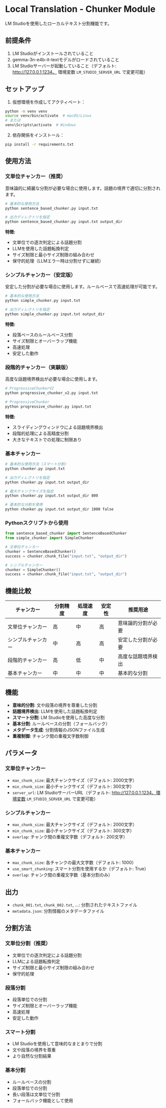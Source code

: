 # Local Translation - Chunker Module

LM Studioを使用したローカルテキスト分割機能です。

## 前提条件

1. LM Studioがインストールされていること
2. gemma-3n-e4b-it-textモデルがロードされていること
3. LM Studioサーバーが起動していること（デフォルト: http://127.0.0.1:1234、
   環境変数 `LM_STUDIO_SERVER_URL` で変更可能）

## セットアップ

1. 仮想環境を作成してアクティベート：
```bash
python -m venv venv
source venv/bin/activate  # macOS/Linux
# または
venv\Scripts\activate  # Windows
```

2. 依存関係をインストール：
```bash
pip install -r requirements.txt
```

## 使用方法

### 文単位チャンカー（推奨）

意味論的に綺麗な分割が必要な場合に使用します。話題の境界で適切に分割されます。

```bash
# 基本的な使用方法
python sentence_based_chunker.py input.txt

# 出力ディレクトリを指定
python sentence_based_chunker.py input.txt output_dir
```

**特徴:**
- 文単位での逐次判定による話題分割
- LLMを使用した話題転換判定
- サイズ制限と最小サイズ制限の組み合わせ
- 保守的処理（LLMエラー時は分割せずに継続）

### シンプルチャンカー（安定版）

安定した分割が必要な場合に使用します。ルールベースで高速処理が可能です。

```bash
# 基本的な使用方法
python simple_chunker.py input.txt

# 出力ディレクトリを指定
python simple_chunker.py input.txt output_dir
```

**特徴:**
- 段落ベースのルールベース分割
- サイズ制限とオーバーラップ機能
- 高速処理
- 安定した動作

### 段階的チャンカー（実験版）

高度な話題境界検出が必要な場合に使用します。

```bash
# ProgressiveChunkerV2
python progressive_chunker_v2.py input.txt

# ProgressiveChunker
python progressive_chunker.py input.txt
```

**特徴:**
- スライディングウィンドウによる話題境界検出
- 段階的処理による高精度分割
- 大きなテキストでの処理に制限あり

### 基本チャンカー

```bash
# 基本的な使用方法（スマート分割）
python chunker.py input.txt

# 出力ディレクトリを指定
python chunker.py input.txt output_dir

# 最大チャンクサイズを指定
python chunker.py input.txt output_dir 800

# 基本的な分割を使用
python chunker.py input.txt output_dir 1000 false
```

### Pythonスクリプトから使用

```python
from sentence_based_chunker import SentenceBasedChunker
from simple_chunker import SimpleChunker

# 文単位チャンカー
chunker = SentenceBasedChunker()
success = chunker.chunk_file("input.txt", "output_dir")

# シンプルチャンカー
chunker = SimpleChunker()
success = chunker.chunk_file("input.txt", "output_dir")
```

## 機能比較

| チャンカー | 分割精度 | 処理速度 | 安定性 | 推奨用途 |
|-----------|---------|---------|--------|----------|
| 文単位チャンカー | 高 | 中 | 高 | 意味論的分割が必要 |
| シンプルチャンカー | 中 | 高 | 高 | 安定した分割が必要 |
| 段階的チャンカー | 高 | 低 | 中 | 高度な話題境界検出 |
| 基本チャンカー | 中 | 中 | 中 | 基本的な分割 |

## 機能

- **意味的分割**: 文や段落の境界を尊重した分割
- **話題境界検出**: LLMを使用した話題転換判定
- **スマート分割**: LM Studioを使用した高度な分割
- **基本分割**: ルールベースの分割（フォールバック）
- **メタデータ生成**: 分割情報のJSONファイル生成
- **重複制御**: チャンク間の重複文字数制御

## パラメータ

### 文単位チャンカー
- `max_chunk_size`: 最大チャンクサイズ（デフォルト: 2000文字）
- `min_chunk_size`: 最小チャンクサイズ（デフォルト: 300文字）
- `server_url`: LM StudioサーバーURL（デフォルト: http://127.0.0.1:1234、環境変数 `LM_STUDIO_SERVER_URL` で変更可能）

### シンプルチャンカー
- `max_chunk_size`: 最大チャンクサイズ（デフォルト: 2000文字）
- `min_chunk_size`: 最小チャンクサイズ（デフォルト: 300文字）
- `overlap`: チャンク間の重複文字数（デフォルト: 200文字）

### 基本チャンカー
- `max_chunk_size`: 各チャンクの最大文字数（デフォルト: 1000）
- `use_smart_chunking`: スマート分割を使用するか（デフォルト: True）
- `overlap`: チャンク間の重複文字数（基本分割のみ）

## 出力

- `chunk_001.txt`, `chunk_002.txt`, ...: 分割されたテキストファイル
- `metadata.json`: 分割情報のメタデータファイル

## 分割方法

### 文単位分割（推奨）
- 文単位での逐次判定による話題分割
- LLMによる話題転換判定
- サイズ制限と最小サイズ制限の組み合わせ
- 保守的処理

### 段落分割
- 段落単位での分割
- サイズ制限とオーバーラップ機能
- 高速処理
- 安定した動作

### スマート分割
- LM Studioを使用して意味的なまとまりで分割
- 文や段落の境界を尊重
- より自然な分割結果

### 基本分割
- ルールベースの分割
- 段落単位での分割
- 長い段落は文単位で分割
- フォールバック機能として使用 